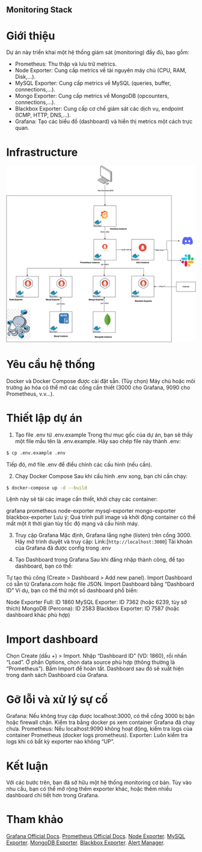 ## Monitoring Stack
# Giới thiệu
Dự án này triển khai một hệ thống giám sát (monitoring) đầy đủ, bao gồm:

- Prometheus: Thu thập và lưu trữ metrics.
- Node Exporter: Cung cấp metrics về tài nguyên máy chủ (CPU, RAM, Disk,…).
- MySQL Exporter: Cung cấp metrics về MySQL (queries, buffer, connections,…).
- Mongo Exporter: Cung cấp metrics về MongoDB (opcounters, connections,…).
- Blackbox Exporter: Cung cấp cơ chế giám sát các dịch vụ, endpoint (ICMP, HTTP, DNS,…).
- Grafana: Tạo các biểu đồ (dashboard) và hiển thị metrics một cách trực quan.

# Infrastructure
![images](monitoring.png)

# Yêu cầu hệ thống
Docker và Docker Compose được cài đặt sẵn.
(Tùy chọn) Máy chủ hoặc môi trường ảo hóa có thể mở các cổng cần thiết (3000 cho Grafana, 9090 cho Prometheus, v.v…).

# Thiết lập dự án

1. Tạo file .env từ .env.example
Trong thư mục gốc của dự án, bạn sẽ thấy một file mẫu tên là .env.example. Hãy sao chép file này thành .env:

```bash
$ cp .env.example .env
```

Tiếp đó, mở file .env để điều chỉnh các cấu hình (nếu cần).

2. Chạy Docker Compose
Sau khi cấu hình .env xong, bạn chỉ cần chạy:

```bash
$ docker-compose up -d --build
```

Lệnh này sẽ tải các image cần thiết, khởi chạy các container:

grafana
prometheus
node-exporter
mysql-exporter
mongo-exporter
blackbox-exporter
Lưu ý: Quá trình pull image và khởi động container có thể mất một ít thời gian tùy tốc độ mạng và cấu hình máy.

3. Truy cập Grafana
Mặc định, Grafana lắng nghe (listen) trên cổng 3000.
Hãy mở trình duyệt và truy cập:
Link:[`http://localhost:3000`]
Tài khoản của Grafana đã được config trong .env

4. Tạo Dashboard trong Grafana
Sau khi đăng nhập thành công, để tạo dashboard, bạn có thể:

Tự tạo thủ công (Create > Dashboard > Add new panel).
Import Dashboard có sẵn từ Grafana.com hoặc file JSON.
Import Dashboard bằng “Dashboard ID”
Ví dụ, bạn có thể thử một số dashboard phổ biến:

Node Exporter Full: ID 1860
MySQL Exporter: ID 7362 (hoặc 6239, tùy sở thích)
MongoDB (Percona): ID 2583
Blackbox Exporter: ID 7587 (hoặc dashboard khác phù hợp)

# Import dashboard

Chọn Create (dấu +) > Import.
Nhập “Dashboard ID” (VD: 1860), rồi nhấn “Load”.
Ở phần Options, chọn data source phù hợp (thông thường là “Prometheus”).
Bấm Import để hoàn tất.
Dashboard sau đó sẽ xuất hiện trong danh sách Dashboard của Grafana.

# Gỡ lỗi và xử lý sự cố
Grafana: Nếu không truy cập được localhost:3000, có thể cổng 3000 bị bận hoặc firewall chặn. Kiểm tra bằng docker ps xem container Grafana đã chạy chưa.
Prometheus: Nếu localhost:9090 không hoạt động, kiểm tra logs của container Prometheus (docker logs prometheus).
Exporter: Luôn kiểm tra logs khi có bất kỳ exporter nào không “UP”.

# Kết luận
Với các bước trên, bạn đã sở hữu một hệ thống monitoring cơ bản. Tùy vào nhu cầu, bạn có thể mở rộng thêm exporter khác, hoặc thêm nhiều dashboard chi tiết hơn trong Grafana.

# Tham khảo
[Grafana Official Docs](https://grafana.com/docs/grafana/latest/).
[Prometheus Official Docs](https://prometheus.io/docs/prometheus/latest/getting_started/).
[Node Exporter](https://github.com/prometheus/node_exporter).
[MySQL Exporter](https://github.com/prometheus/mysqld_exporter).
[MongoDB Exporter](https://github.com/percona/mongodb_exporter).
[Blackbox Exporter](https://github.com/prometheus/blackbox_exporter).
[Alert Manager](https://github.com/prometheus/alertmanager).